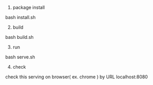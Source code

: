 1. package install

  bash install.sh

2. build

  bash build.sh

3. run

  bash serve.sh

4. check

  check this serving on browser( ex. chrome ) by URL localhost:8080
    

